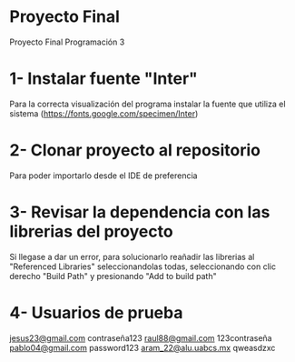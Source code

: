 # Proyecto Final
Proyecto Final Programación 3

# 1- Instalar fuente "Inter" 
Para la correcta visualización del programa instalar la fuente que utiliza el sistema (https://fonts.google.com/specimen/Inter)
# 2- Clonar proyecto al repositorio
Para poder importarlo desde el IDE de preferencia
# 3- Revisar la dependencia con las librerias del proyecto
Si llegase a dar un error, para solucionarlo reañadir las librerias al "Referenced Libraries" seleccionandolas todas, seleccionando con clic derecho "Build Path" y presionando "Add to build path"
# 4- Usuarios de prueba
jesus23@gmail.com     contraseña123
raul88@gmail.com      123contraseña
pablo04@gmail.com     password123
aram_22@alu.uabcs.mx  qweasdzxc


